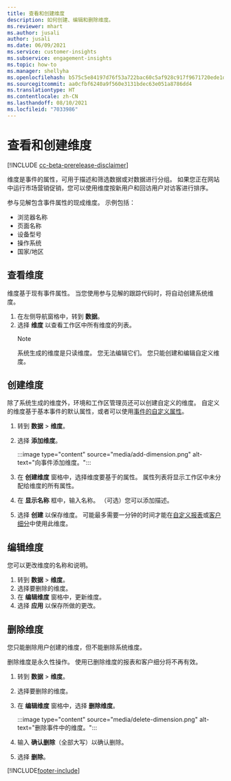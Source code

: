```yaml
---
title: 查看和创建维度
description: 如何创建、编辑和删除维度。
ms.reviewer: mhart
ms.author: jusali
author: jusali
ms.date: 06/09/2021
ms.service: customer-insights
ms.subservice: engagement-insights
ms.topic: how-to
ms.manager: shellyha
ms.openlocfilehash: b575c5e84197d76f53a722bac60c5af928c917f9671720ede1de38c4a7478be4
ms.sourcegitcommit: aa0cfbf6240a9f560e3131bdec63e051a8786dd4
ms.translationtype: HT
ms.contentlocale: zh-CN
ms.lasthandoff: 08/10/2021
ms.locfileid: "7033986"
---
```

# <a name="view-and-create-dimensions"></a>查看和创建维度

[!INCLUDE [cc-beta-prerelease-disclaimer](includes/cc-beta-prerelease-disclaimer.md)]

维度是事件的属性，可用于描述和筛选数据或对数据进行分组。 如果您正在网站中运行市场营销促销，您可以使用维度按新用户和回访用户对访客进行排序。  

参与见解包含事件属性的现成维度。 示例包括：

- 浏览器名称
- 页面名称
- 设备型号
- 操作系统
- 国家/地区

## <a name="view-dimensions"></a>查看维度

维度基于现有事件属性。 当您使用参与见解的跟踪代码时，将自动创建系统维度。

1. 在左侧导航窗格中，转到 **数据**。 
1. 选择 **维度** 以查看工作区中所有维度的列表。 
   > [!NOTE]
   > 系统生成的维度是只读维度。 您无法编辑它们。 您只能创建和编辑自定义维度。

## <a name="create-a-dimension"></a>创建维度

除了系统生成的维度外，环境和工作区管理员还可以创建自定义的维度。 自定义的维度基于基本事件的默认属性，或者可以使用[事件的自定义属性](advanced-SDK-implementation.md)。

1. 转到 **数据** > **维度**。
1. 选择 **添加维度**。

   :::image type="content" source="media/add-dimension.png" alt-text="向事件添加维度。":::

1. 在 **创建维度** 窗格中，选择维度要基于的属性。 属性列表将显示工作区中未分配给维度的所有属性。
1. 在 **显示名称** 框中，输入名称。 （可选）您可以添加描述。
1. 选择 **创建** 以保存维度。 可能最多需要一分钟的时间才能在[自定义报表](custom-reports.md)或[客户细分](segments.md)中使用此维度。 

## <a name="edit-a-dimension"></a>编辑维度

您可以更改维度的名称和说明。

1. 转到 **数据** > **维度**。
1. 选择要删除的维度。
1. 在 **编辑维度** 窗格中，更新维度。
1. 选择 **应用** 以保存所做的更改。

## <a name="delete-a-dimension"></a>删除维度

您只能删除用户创建的维度，但不能删除系统维度。

删除维度是永久性操作。 使用已删除维度的报表和客户细分将不再有效。 

1. 转到 **数据** > **维度**。
1. 选择要删除的维度。
1. 在 **编辑维度** 窗格中，选择 **删除维度**。

   :::image type="content" source="media/delete-dimension.png" alt-text="删除事件中的维度。":::

1. 输入 **确认删除**（全部大写）以确认删除。 
1. 选择 **删除**。

[!INCLUDE[footer-include](../includes/footer-banner.md)]
